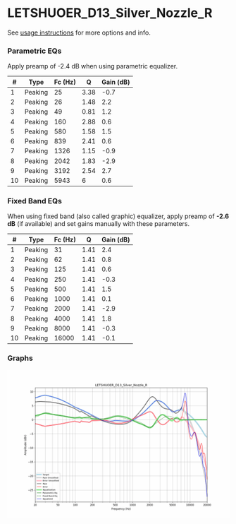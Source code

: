 # LETSHUOER_D13_Silver_Nozzle_R
See [usage instructions](https://github.com/jaakkopasanen/AutoEq#usage) for more options and info.

### Parametric EQs
Apply preamp of -2.4 dB when using parametric equalizer.

|   # | Type    |   Fc (Hz) |    Q |   Gain (dB) |
|-----|---------|-----------|------|-------------|
|   1 | Peaking |        25 | 3.38 |        -0.7 |
|   2 | Peaking |        26 | 1.48 |         2.2 |
|   3 | Peaking |        49 | 0.81 |         1.2 |
|   4 | Peaking |       160 | 2.88 |         0.6 |
|   5 | Peaking |       580 | 1.58 |         1.5 |
|   6 | Peaking |       839 | 2.41 |         0.6 |
|   7 | Peaking |      1326 | 1.15 |        -0.9 |
|   8 | Peaking |      2042 | 1.83 |        -2.9 |
|   9 | Peaking |      3192 | 2.54 |         2.7 |
|  10 | Peaking |      5943 | 6    |         0.6 |

### Fixed Band EQs
When using fixed band (also called graphic) equalizer, apply preamp of **-2.6 dB** (if available) and set gains manually with these parameters.

|   # | Type    |   Fc (Hz) |    Q |   Gain (dB) |
|-----|---------|-----------|------|-------------|
|   1 | Peaking |        31 | 1.41 |         2.4 |
|   2 | Peaking |        62 | 1.41 |         0.8 |
|   3 | Peaking |       125 | 1.41 |         0.6 |
|   4 | Peaking |       250 | 1.41 |        -0.3 |
|   5 | Peaking |       500 | 1.41 |         1.5 |
|   6 | Peaking |      1000 | 1.41 |         0.1 |
|   7 | Peaking |      2000 | 1.41 |        -2.9 |
|   8 | Peaking |      4000 | 1.41 |         1.8 |
|   9 | Peaking |      8000 | 1.41 |        -0.3 |
|  10 | Peaking |     16000 | 1.41 |        -0.1 |

### Graphs
![](./LETSHUOER_D13_Silver_Nozzle_R.png)
